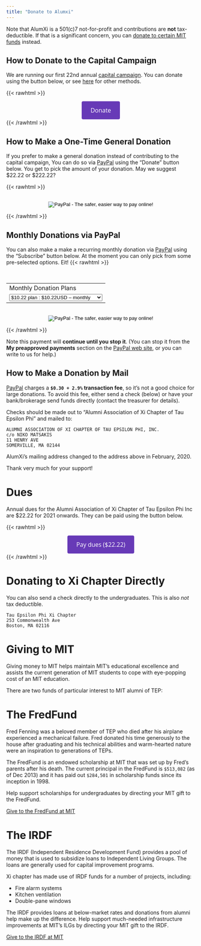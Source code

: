 ```yaml
---
title: "Donate to Alumxi"
---
```


Note that AlumXi is a 501(c)7 not-for-profit and contributions are
**not** tax-deductible. If that is a significant concern, you can [donate to certain MIT funds](#giving-to-mit) instead.

## How to Donate to the Capital Campaign

We are running our first 22nd annual [capital
campaign](../capital). You can donate using the
button below, or see [here](../capital/#faq) for other methods.

{{< rawhtml >}}

<div style="text-align:center">
<a id='gfm-charity-donate-link' style='background-color:#673ab7; color: white; border-radius: 4px; padding: 12px 24px; display: inline-block; text-decoration: none; vertical-align: middle; font-size: 16px; font-family: Open Sans,sans-serif; line-height: 24px' role='button' href='https://charity.gofundme.com/donate/project/xi-endowment/xi-fellowship'>Donate</a>
</div>
{{< /rawhtml >}}

## How to Make a One-Time General Donation

If you prefer to make a general donation instead of contributing to the capital campaign, You can do so via [PayPal](https://www.paypal.com/) using
the “Donate” button below. You get to pick the amount of your
donation. May we suggest $22.22 or $222.22?

{{< rawhtml >}}

<div style="text-align:center">
<form action="https://www.paypal.com/cgi-bin/webscr" method="post"><input name="cmd" type="hidden" value="_s-xclick" class="center">
  <input name="hosted_button_id" type="hidden" value="F95DZ2BTSKYKQ"><br>
  <input alt="PayPal - The safer, easier way to pay online!" name="submit" src="https://www.paypal.com/en_US/i/btn/btn_donateCC_LG.gif" type="image"><br>
  <img style="display: none !important;" src="https://www.paypal.com/en_US/i/scr/pixel.gif" alt="" width="1" hidden="" height="1" border="0">
</form>
</div>
{{< /rawhtml >}}

## Monthly Donations via PayPal

You can also make a make a recurring monthly donation via [PayPal](https://www.paypal.com/) using the “Subscribe” button below. At the moment you can only pick from some pre-selected options. Eit!
{{< rawhtml >}}

<div style="text-align:center">
<form action="https://www.paypal.com/cgi-bin/webscr" method="post" class="center" ><input name="cmd" type="hidden" value="_s-xclick">
<input name="hosted_button_id" type="hidden" value="F85FTN5BHGL4J">&nbsp;<p></p>
<table>
<tbody>
<tr>
<td><input name="on0" type="hidden" value="Monthly Donation Plans">Monthly Donation Plans</td>
</tr>
<tr>
<td><select name="os0"><option value="$10.22 plan">$10.22 plan : $10.22USD – monthly</option><option value="$22.22 plan">$22.22 plan : $22.22USD – monthly</option><option value="$42.22 plan">$42.22 plan : $42.22USD – monthly</option><option value="$82.22 plan">$82.22 plan : $82.22USD – monthly</option><option value="$122.22 plan">$122.22 plan : $122.22USD – monthly</option><option value="$222.22 plan">$222.22 plan : $222.22USD – monthly</option><option value="$522.22 plan">$522.22 plan : $522.22USD – monthly</option></select></td>
</tr>
</tbody>
</table>
<p><input name="currency_code" type="hidden" value="USD"><br>
<input alt="PayPal - The safer, easier way to pay online!" name="submit" src="https://www.paypal.com/en_US/i/btn/btn_subscribeCC_LG.gif" type="image"><br>
<img style="display: none !important;" src="https://www.paypal.com/en_US/i/scr/pixel.gif" alt="" width="1" hidden="" height="1" border="0"></p>
<div></div></form>
</form>
</div>
{{< /rawhtml >}}

Note this payment will **continue until you stop it**. (You can stop it from the **My preapproved payments** section on the [PayPal web site](https://www.paypal.com/), or you can write to us for help.)

## How to Make a Donation by Mail

[PayPal](https://www.paypal.com/) charges a **`$0.30 + 2.9%` transaction fee**, so it’s not a good choice for large donations. To avoid this fee, either send a check (below) or have your bank/brokerage send funds directly (contact the treasurer for details).

Checks should be made out to “Alumni Association of Xi Chapter of Tau Epsilon Phi” and mailed to:

```
ALUMNI ASSOCIATION OF XI CHAPTER OF TAU EPSILON PHI, INC.
c/o NIKO MATSAKIS
11 HENRY AVE
SOMERVILLE, MA 02144
```

AlumXi’s mailing address changed to the address above in February, 2020.

Thank very much for your support!

# Dues

Annual dues for the Alumni Association of Xi Chapter of Tau Epsilon
Phi Inc are \$22.22 for 2021 onwards. They can be paid using the button below.

{{< rawhtml >}}

<div style="text-align:center">
<a id='gfm-charity-donate-link' style='background-color:#673ab7; color: white; border-radius: 4px; padding: 12px 24px; display: inline-block; text-decoration: none; vertical-align: middle; font-size: 16px; font-family: Open Sans,sans-serif; line-height: 24px' role='button' href='https://charity.gofundme.com/donate/project/annual-dues/xi-fellowship'>Pay dues ($22.22)</a>
</div>
{{< /rawhtml >}}

# Donating to Xi Chapter Directly

You can also send a check directly to the undergraduates. This is also _not_ tax deductible.

```
Tau Epsilon Phi Xi Chapter
253 Commonwealth Ave
Boston, MA 02116
```

# Giving to MIT

Giving money to MIT helps maintain MIT’s educational excellence and assists the current generation of MIT students to cope with eye-popping cost of an MIT education.

There are two funds of particular interest to MIT alumni of TEP:

# The FredFund

Fred Fenning was a beloved member of TEP who died after his airplane experienced a mechanical failure. Fred donated his time generously to the house after graduating and his technical abilities and warm-hearted nature were an inspiration to generations of TEPs.

The FredFund is an endowed scholarship at MIT that was set up by Fred’s parents after his death. The current principal in the FredFund is `$513,082` (as of Dec 2013) and it has paid out `$284,501` in scholarship funds since its inception in 1998.

Help support scholarships for undergraduates by directing your MIT gift to the FredFund.

[Give to the FredFund at MIT](https://giving.mit.edu/givenow/DesSearch.dyn?searchstring=Fenning)

# The IRDF

The IRDF (Independent Residence Development Fund) provides a pool of money that is used to subsidize loans to Independent Living Groups. The loans are generally used for capital improvement programs.

Xi chapter has made use of IRDF funds for a number of projects, including:

- Fire alarm systems
- Kitchen ventilation
- Double-pane windows

The IRDF provides loans at below-market rates and donations from alumni help make up the difference. Help support much-needed infrastructure improvements at MIT’s ILGs by directing your MIT gift to the IRDF.

[Give to the IRDF at MIT](https://giving.mit.edu/givenow/DesSearch.dyn?searchstring=IRDF)
